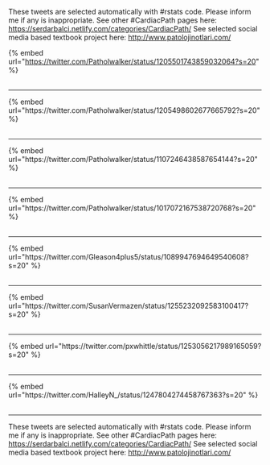 

These tweets are selected automatically with #rstats code. Please inform me if any is inappropriate.
See other #CardiacPath pages here: https://serdarbalci.netlify.com/categories/CardiacPath/ 
See selected social media based textbook project here: http://www.patolojinotlari.com/

{% embed url="https://twitter.com/Patholwalker/status/1205501743859032064?s=20" %}<br>
<br>
<hr>
{% embed url="https://twitter.com/Patholwalker/status/1205498602677665792?s=20" %}<br>
<br>
<hr>
{% embed url="https://twitter.com/Patholwalker/status/1107246438587654144?s=20" %}<br>
<br>
<hr>
{% embed url="https://twitter.com/Patholwalker/status/1017072167538720768?s=20" %}<br>
<br>
<hr>
{% embed url="https://twitter.com/Gleason4plus5/status/1089947694649540608?s=20" %}<br>
<br>
<hr>
{% embed url="https://twitter.com/SusanVermazen/status/1255232092583100417?s=20" %}<br>
<br>
<hr>
{% embed url="https://twitter.com/pxwhittle/status/1253056217989165059?s=20" %}<br>
<br>
<hr>
{% embed url="https://twitter.com/HalleyN_/status/1247804274458767363?s=20" %}<br>
<br>
<hr>


These tweets are selected automatically with #rstats code. Please inform me if any is inappropriate.
See other #CardiacPath pages here: https://serdarbalci.netlify.com/categories/CardiacPath/ 
See selected social media based textbook project here: http://www.patolojinotlari.com/
